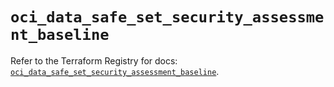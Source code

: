 # `oci_data_safe_set_security_assessment_baseline`

Refer to the Terraform Registry for docs: [`oci_data_safe_set_security_assessment_baseline`](https://registry.terraform.io/providers/oracle/oci/6.18.0/docs/resources/data_safe_set_security_assessment_baseline).
